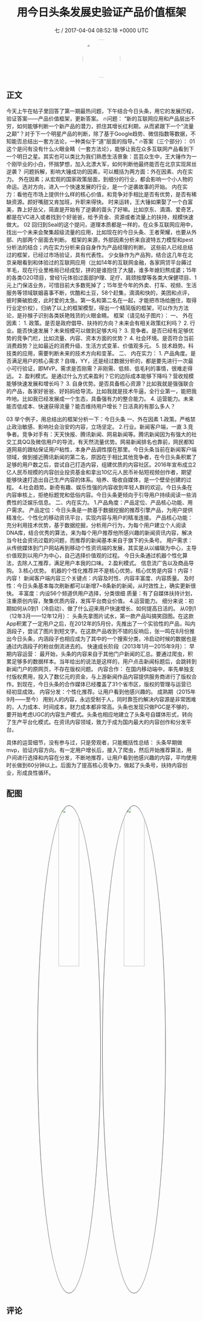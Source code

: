 <h1 align="center">用今日头条发展史验证产品价值框架</h1>
<p align="center">
    <a>七 / 2017-04-04 08:52:18 &#43;0000 UTC</a>
</p>

<div align="center">
    <img src="https://images.zsxq.com/Fn2e8mr72oMF4CsqRvyhfP9mAOc7?e=1590940799&amp;token=kIxbL07-8jAj8w1n4s9zv64FuZZNEATmlU_Vm6zD:9DUgfQvZB5tdoohVA6eojXGzTEA=" width="100" height="100" style="border:1px solid;border-radius:50%; color:#ffffff"/>
</div>

## 正文

<div>
  今天上午在帖子里回答了第一期最热问题，下午结合今日头条，用它的发展历程，验证答案——产品价值框架，更新答案。
🔥问题：
“新的互联网应用和产品层出不穷，如何能够判断一个新产品的潜力，抓住其增长红利期，从而紧跟下一个“流量之颠”？对于下一个明星产品的判断，除了基于Google趋势、微信指数等数据，不知能否总结出一套方法论，一种类似于“道”层面的指导。”
🔥答案（三个部分）：
01
这个是问有没有什么火眼金睛（一套方法论），能够让我在众多互联网产品看到下一个明日之星。其实也可以类比为我们熟悉生活景象：芸芸众生中，王大锤作为一个刚毕业的小白，怀揣梦想，加入北漂大军，如何判断他最终能否在北京实现屌丝逆袭？
问题拆解，影响大锤成功的因素，可以概括为两方面：外在因素、内在实力。
外在因素；从宏观的国家政策层面，到细分的行业，都会影响一个小人物的命运。选对方向，进入一个快速发展的行业，是一个逆袭故事的开始。
内在实力：看他在市场上提供什么样的核心价值，和竞争对手相比是否有优势，是否有稀缺资源。颜好嘴甜又肯加班，升职来得快。
时来运转，王大锤如果娶了一个白富美，靠上好岳父，简直是开始有了逆袭的苗头了好嘛。比如京东、滴滴、爱奇艺，都是在VC进入或者找到个好爸爸，给予资金、资源或者流量上的扶持，规模快速做大。
02
回归到Seal的这个提问，道理本质都是一样的，在众多互联网应用中，找出一个未来会聚集超级流量的应用，比如现在的今日头条、王者荣耀，也要从外部、内部两个层面去判断。
框架的来源，外部因素分析来自波特五力模型和pest分析法的结合；内在实力分析来自自身作为产品经理的判断。
这些前人已经总结过的框架，已经过市场验证，具有代表性。
少女脉作为产品狗，结合这几年在北京亲眼看到和体验过的互联网应用（比如14年的互联网金融，各家网贷平台薅过羊毛，现在行业里格局已经成型，拼的是谁抱住了大腿，谁多年媳妇熬成婆；15年的各类O2O项目，曾经1元体验过面部护理、足疗、肩颈按摩等各类大保健项目、1元上门保洁业务，可惜目前大多数死掉了；15年至今年的外卖、打车、视频、生活服务等领域联姻喜事不断，优酷和土豆，58个赶集，滴滴和快的，美团和点评，彼时撕破脸皮，此时爱的太急。第一名和第二名在一起，才能把市场给圈住，取得行业定价权），归纳了以上的框架模型，得出一个精简版的框架，可以作为方法论，是孙猴子识别各类妖艳贱货的火眼金睛。
框架（请见帖子图片）：
一、	外在因素：
1.	政策。是否是政府倡导、扶持的方向？未来会有相关政策红利吗？
2.	行业。能否快速发展？未来规模可以做到足够大吗？
3.	竞争者。是否已经有足够优势的竞争门栏，比如流量、内容、资本方面的优势？
4.	社会环境。是否符合当前消费趋势？比如最近的消费升级、生活方式变革、价值观多元。
5.	技术趋势。科技类的应用，需要判断未来的技术方向和变革。
二、	内在实力：
1.	产品角度。是否满足用户的核心需求？自嗨，YY，还是经过数据分析的，都是要先进行一次最小可行验证，即MVP。需求是否刚需？非刚需、低频、低毛利的事情，很难走得远。
2.	盈利模式。是通过什么方式来盈利？它的边际成本能够下降吗？营收规模能够快速发展和增长吗？
3.	自身优势。是否具备核心资源？比如我就是强强联合的产品，各家好爸爸、好妈妈给导流。比如我就是技术牛逼，全行业第一，能把我咋地。比如我已经发展成一个生态，具备强有力的整合能力。
4.	运营能力。未来能否低成本、快速获得流量？能否维持用户增长？日活真的有那么多人？

03
举个例子，用总结出的框架分析一下：今日头条
一、外在因素
1.政策。严格禁止政治敏感、影响社会治安的内容，立场坚定。
2.行业。新闻客户端，一直
3.竞争者。竞争对手有：天天快报、腾讯新闻、网易新闻等。腾讯新闻因为有强大的社交工具QQ及微信用户的导流，有天然流量优势。网易新闻排名也靠前，网民都知道网易的跟帖保证用户粘性，本身产品调性摆在那里。今日头条当前在新闻客户端领域，做到接近腾讯新闻的第二名，原因在于相比其他竞争者，在今日头条积累了足够的用户数之后，尝试自己打造内容，组建优质的内容社区。2016年宣布成立2亿人民币规模的内容创业投资基金和拿出10亿元人民币补贴短视频创作者，期望能够快速打造出自己生产内容的体系。培养、吸收自媒体，是一个壁垒创建的过程。
4.社会趋势。新奇有趣、娱乐性强的内容收到年轻人群的欢迎。今日头条在内容审核上，拒绝标题党和低俗内容。今日头条更倾向于引导用户持续阅读一些消费性的泛娱乐信息。
 二、内在实力。
1.产品角度：产品定位、产品核心功能、用户需求。
产品定位：今日头条是一款基于数据挖掘的推荐引擎产品，为用户提供精准化、个性化的移动资讯平台，实现内容与用户的精准连接。
产品核心功能：充分利用技术优势，基于数据挖掘，分析用户行为，为每个用户建立个人阅读DNA库，结合优秀的算法，来为每个用户推荐他所感兴趣的新闻资讯内容，解决当今社会资讯过载的问题，而推荐的新闻基本来自于旗下的头条号。
 用户需求：
从传统媒体到门户网站再到移动个性资讯端的发展，其实是从以编辑为中心，主导价值观到以用户为中心，自己选择价值观的过程。
今日头条通过机器个性化算法，去除人工推荐，满足用户本我的口味。
2.盈利模式。  信息流广告以及商品导购。
3.核心优势。
机器的个性化推荐并不是核心优势。核心优势是内容！内容！内容！
新闻客户端内容三个关键点：内容及时性、内容丰富度、内容质量。
及时性：今日头条基本每次刷新都可以新增7~8条新的新闻，从时效性上，确实更新很快。
丰富度：内设56个频道供用户选择，分类很细
质量：有了自媒体扶持计划，注重原创内容，聚集优质内容，发挥平台商业价值。
4.运营能力。
细分来说：初期如何从0到1（冷启动）、做了什么迎来用户快速增长、如何提高日活的。
从0到1（12年3月——12年12月）：
头条先拿图片试水，第一款产品叫搞笑囧图。在这款App积累了一定用户之后，在2012年的5月份，先推出了一个实验性的产品，叫内涵段子，尝试了图片到短文字。在这款产品收到不错的反响后，张一鸣在8月份推出今日头条，内涵段子也相应成为了其中的一个搜索分类，冷启动时候的数据也是通过内涵段子的粉丝倒流进去的。
快速成长阶段（2013年1月—2015年9月）：
早期内容运营：
最开始，头条的内容来自于其他门户新闻的汇总。要通过爬虫，积累足够多的数据样本。当年给出的说法是这样的，用户点击新闻标题后，会跳转到新闻门户的原网页，不存在版权问题。
内容合作：
在国内移动端中，率先单独支付版权费用，投入了数亿元的资金，与上游新闻作品内容提供服务商进行了版权合作。到现在，今日头条的合作媒体已经覆盖了31个省市区，版权的管理与运营已经初显成效。
内容分发：个性化推荐。让用户看到他感兴趣的。
成熟期（2015年9月——至今）
用别人的内容，永远受制于人，同时靠签约解决内容源是非常困难的，人力成本、时间成本，财力成本都非常高。头条也发现只做PGC是不够的，要开始考虑UGC的内容生产模式。头条也相应地建立了头条号自媒体形式，转向了生产平台化模式。在资讯内容领域，致力于成为国内最大的内容创作和分发平台。

具体的运营细节，没有参与过，只是旁观者，只能概括性总结：
头条早期做mvp，验证内容方向。有一定用户增长后，接入了爬虫，然后开始推荐算法，用户间进行选择和内容在分发，不断地推荐，让用户看到他感兴趣的内容，平均使用时长做到60分钟以上。后面为了提高核心竞争力，做起了头条号，扶持内容创业，形成良性循环。
</div>

## 配图
<div class="image" align="center">

<img src="https://images.zsxq.com/FkNMmb08ZfEjGeC_MzYypfSM2kfa?e=1590940799&amp;token=kIxbL07-8jAj8w1n4s9zv64FuZZNEATmlU_Vm6zD:pAV0rS1FSd3DgJZH69HhoWlPyBM=" width="33%" height="33%" style="border:1px solid;border-radius:50%; color:#3c3f41"/>

<img src="https://images.zsxq.com/Fjc8lctshdCpUMDMkWKBWuPVDbXO?e=1590940799&amp;token=kIxbL07-8jAj8w1n4s9zv64FuZZNEATmlU_Vm6zD:yIY5ylT67IncdVY1P3b53QNN-Fc=" width="33%" height="33%" style="border:1px solid;border-radius:50%; color:#3c3f41"/>

</div>

## 评论

<div align="left">
<div>

</div>
</div>